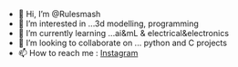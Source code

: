 - 👋 Hi, I’m @Rulesmash
- 👀 I’m interested in ...3d modelling, programming
- 🌱 I’m currently learning ...ai&mL & electrical&electronics
- 💞️ I’m looking to collaborate on ... python and C projects
- 📫 How to reach me : [Instagram](https://www.instagram.com/aa_leaf007)

